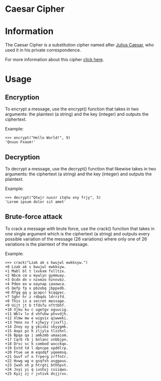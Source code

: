 # Caesar Cipher
# Information
The Caesar Cipher is a substitution cipher named after <a href="https://en.wikipedia.org/wiki/Julius_Caesar">Julius Caesar</a>, who used it in his private correspondence.

For more information about this cipher <a href="https://en.wikipedia.org/wiki/Caesar_cipher">click here</a>.

# Usage
## Encryption
To encrypt a message, use the encrypt() function that takes in two arguments: the plaintext (a string) and the key (integer) and outputs the ciphertext.

Example:
```
>>> encrypt("Hello World!", 9)
'Qnuux Fxaum!'
```
## Decryption
To decrypt a message, use the decrypt() function that likewise takes in two arguments: the ciphertext (a string) and the key (integer) and outputs the plaintext.

Example:
```
>>> decrypt("Qtwjr nuxzr itqtw xny frjy", 5)
'Lorem ipsum dolor sit amet'
```
## Brute-force attack
To crack a message with brute force, use the crack() function that takes in one single argument which is the ciphertext (a string) and outputs every possible variation of the message (26 variations) where only one of 26 variations is the plaintext of the message.

Example:
```
>>> crack("Lzak ak s kwujwl ewkksyw.")
+0 Lzak ak s kwujwl ewkksyw.
+1 Mabl bl t lxvkxm fxlltzx.
+2 Nbcm cm u mywlyn gymmuay.
+3 Ocdn dn v nzxmzo hznnvbz.
+4 Pdeo eo w oaynap iaoowca.
+5 Qefp fp x pbzobq jbppxdb.
+6 Rfgq gq y qcapcr kcqqyec.
+7 Sghr hr z rdbqds ldrrzfd.
+8 This is a secret message.
+9 Uijt jt b tfdsfu nfttbhf.
+10 Vjku ku c ugetgv oguucig.
+11 Wklv lv d vhfuhw phvvdjh.
+12 Xlmw mw e wigvix qiwweki.
+13 Ymnx nx f xjhwjy rjxxflj.
+14 Znoy oy g ykixkz skyygmk.
+15 Aopz pz h zljyla tlzzhnl.
+16 Bpqa qa i amkzmb umaaiom.
+17 Cqrb rb j bnlanc vnbbjpn.
+18 Drsc sc k combod wocckqo.
+19 Estd td l dpncpe xpddlrp.
+20 Ftue ue m eqodqf yqeemsq.
+21 Guvf vf n frperg zrffntr.
+22 Hvwg wg o gsqfsh asggous.
+23 Iwxh xh p htrgti bthhpvt.
+24 Jxyi yi q iushuj cuiiqwu.
+25 Kyzj zj r jvtivk dvjjrxv.
```
